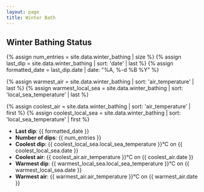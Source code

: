 ```yaml
---
layout: page
title: Winter Bath
---
```


## Winter Bathing Status

{% assign num_entries = site.data.winter_bathing | size %}
{% assign last_dip = site.data.winter_bathing | sort: 'date' | last %}
{% assign formatted_date = last_dip.date | date: "%A, %-d %B %Y" %}

{% assign warmest_air = site.data.winter_bathing | sort: 'air_temperature' | last %}
{% assign warmest_local_sea = site.data.winter_bathing | sort: 'local_sea_temperature' | last %}

{% assign coolest_air = site.data.winter_bathing | sort: 'air_temperature' | first %}
{% assign coolest_local_sea = site.data.winter_bathing | sort: 'local_sea_temperature' | first %}

- **Last dip**: {{ formatted_date }}
- **Number of dips**: {{ num_entries }}
- **Coolest dip**: {{ coolest_local_sea.local_sea_temperature }}°C on {{ coolest_local_sea.date }}
- **Coolest air**: {{ coolest_air.air_temperature }}°C on {{ coolest_air.date }}
- **Warmest dip**: {{ warmest_local_sea.local_sea_temperature }}°C on {{ warmest_local_sea.date }}
- **Warmest air**: {{ warmest_air.air_temperature }}°C on {{ warmest_air.date }}



<script src="https://code.highcharts.com/highcharts.js"></script>
<script src="https://code.highcharts.com/modules/series-label.js"></script>
<script src="https://code.highcharts.com/modules/exporting.js"></script>
<script src="https://code.highcharts.com/modules/export-data.js"></script>

<div id="winterBathingChart" style="width:100%; height:400px;"></div>



<script>

document.addEventListener('DOMContentLoaded', function() {

    var sealocalTemperatures = [{% for entry in site.data.winter_bathing %}
        {% assign date_parts = entry.date | split: "-" %}
        [Date.UTC({{ date_parts[0] }}, {{ date_parts[1] | minus: 1 }}, {{ date_parts[2] }}), {{ entry.local_sea_temperature }}]
        {% unless forloop.last %},{% endunless %}
    {% endfor %}];

    var seaofficalTemperature = [{% for entry in site.data.winter_bathing %}
        {% assign date_parts = entry.date | split: "-" %}
        [Date.UTC({{ date_parts[0] }}, {{ date_parts[1] | minus: 1 }}, {{ date_parts[2] }}), {{ entry.official_sea_temperature }}]
        {% unless forloop.last %},{% endunless %}
    {% endfor %}];

    var airTemperatures = [{% for entry in site.data.winter_bathing %}
        {% assign date_parts = entry.date | split: "-" %}
        [Date.UTC({{ date_parts[0] }}, {{ date_parts[1] | minus: 1 }}, {{ date_parts[2] }}), {{ entry.air_temperature }}]
        {% unless forloop.last %},{% endunless %}
    {% endfor %}];

    var bathingDates = [{% for entry in site.data.winter_bathing %}
        {% assign date_parts = entry.date | split: "-" %}
        {
            x: Date.UTC({{ date_parts[0] }}, {{ date_parts[1] | minus: 1 }}, {{ date_parts[2] }}),
            y: 0,
            sauna_type: "{{ entry.sauna_type }}",
            color: {% if entry.sauna_type == 'traditional' %}'red'{% elsif entry.sauna_type == 'infrared' %}'purple'{% else %}'black'{% endif %}
        }
        {% unless forloop.last %},{% endunless %}
    {% endfor %}];

    var startYear = new Date(sealocalTemperatures[0][0]).getUTCFullYear();
    var endYear = new Date(sealocalTemperatures[sealocalTemperatures.length - 1][0]).getUTCFullYear();

    var startYear = 2023
    var endYear = 2024

    var plotBands = [];
    for (var year = startYear; year <= endYear; year++) {
        plotBands.push({
            from: Date.UTC(year, 9, 1),
            to: Date.UTC(year + 1, 4, 1),
            color: 'rgba(173, 216, 230, 0.2)',
            label: {
                text: 'Winter Bathing Season'
            }
        });
    }


    Highcharts.chart('winterBathingChart', {
        title: { text: 'Graph' },
        xAxis: {
            type: 'datetime',
            title: { text: 'Date', align: 'middle' },
            plotBands: plotBands
        },
        yAxis: {
            title: { text: 'Temperature (°C)', align: 'middle' }
        },
        series: [{
            name: 'Offical Sea Temperature',
            data: seaofficalTemperature,
            color: 'lightblue',
            type: 'spline',
            lineWidth: 2,
            dashStyle: 'ShortDash',
            zIndex: 1
        }, {
            name: 'Local Sea Temperature',
            data: sealocalTemperatures,
            color: '#336699',
            type: 'spline',
            lineWidth: 2,
            zIndex: 3
        }, {
            name: 'Air Temperature',
            data: airTemperatures,
            color: '#b3262a',
            type: 'spline',
            lineWidth: 2,
            zIndex: 2
        }, {
            name: 'Sauna Type',
            data: bathingDates,
            type: 'spline',
            color: 'black',
            lineWidth: 0,
            marker: {
                enabled: true,
                symbol: 'square',
                radius: 3
            },
            zIndex: 2,
            tooltip: {
                pointFormat: 'Sauna Type: {point.sauna_type}'
            }  
        }],
        credits: { enabled: false }
    });
});


</script>
